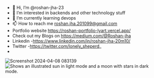 - 👋 Hi, I’m @roshan-jha-23
- 👀 I’m interested in backends and other technology stuff
- 🌱 I’m currently learning devops
- 📫 How to reach me roshan.jha.201099@gmail.com
- Portfolio website https://roshan-portfolio-lyart.vercel.app/
- Check out my Blogs on https://medium.com/@Roshan-jha
- Linkedin -https://www.linkedin.com/in/roshan-jha-20m10/
- Twitter -https://twitter.com/lonely_sheperd_
- 
![Screenshot 2024-04-08 083139](https://github.com/roshan-jha-23/roshan-jha-23/assets/141396860/ea2d238c-9ba8-4165-a43f-14b45598807f)
<picture>
  <source media="(prefers-color-scheme: dark)" srcset="https://user-images.githubusercontent.com/25423296/163456776-7f95b81a-f1ed-45f7-b7ab-8fa810d529fa.png">
  <source media="(prefers-color-scheme: light)" srcset="https://user-images.githubusercontent.com/25423296/163456779-a8556205-d0a5-45e2-ac17-42d089e3c3f8.png">
  <img alt="Shows an illustrated sun in light mode and a moon with stars in dark mode." src="https://user-images.githubusercontent.com/25423296/163456779-a8556205-d0a5-45e2-ac17-42d089e3c3f8.png">
</picture>
<!---
roshan-jha-23/roshan-jha-23 is a ✨ special ✨ repository because its `README.md` (this file) appears on your GitHub profile.
You can click the Preview link to take a look at your changes.
--->
